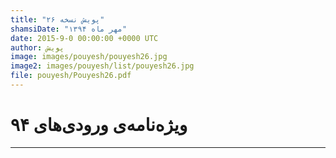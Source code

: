 ```yaml
---
title: "پویش نسخه ۲۶"
shamsiDate: "مهر ماه ۱۳۹۴"
date: 2015-9-0 00:00:00 +0000 UTC
author: پویش
image: images/pouyesh/pouyesh26.jpg
image2: images/pouyesh/list/pouyesh26.jpg
file: pouyesh/Pouyesh26.pdf
---
```


ویژه‌نامه‌ی ورودی‌های ۹۴
==========

----
